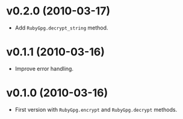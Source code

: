 # v0.2.0 (2010-03-17)

* Add `RubyGpg.decrypt_string` method.

# v0.1.1 (2010-03-16)

* Improve error handling.

# v0.1.0 (2010-03-16)

* First version with `RubyGpg.encrypt` and `RubyGpg.decrypt` methods.